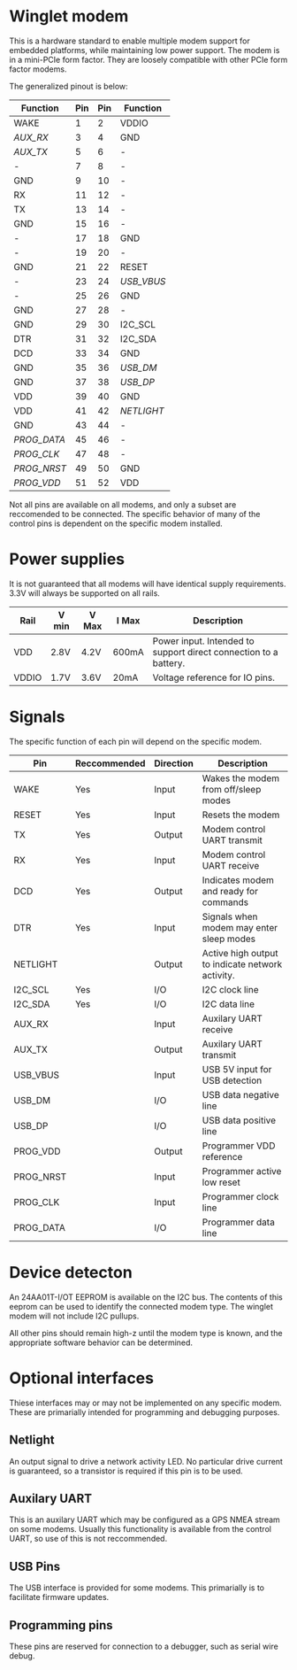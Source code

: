 # Winglet modem

This is a hardware standard to enable multiple modem support for embedded platforms, while maintaining low power support. The modem is in a mini-PCIe form factor. They are loosely compatible with other PCIe form factor modems.

The generalized pinout is below:

| Function    | Pin | Pin | Function   |
| ----------- | --- | --- | ---------- |
| WAKE        | 1   | 2   | VDDIO      |
| *AUX_RX*    | 3   | 4   | GND        |
| *AUX_TX*    | 5   | 6   | -          |
| -           | 7   | 8   | -          |
| GND         | 9   | 10  | -          |
| RX          | 11  | 12  | -          |
| TX          | 13  | 14  | -          |
| GND         | 15  | 16  | -          |
| -           | 17  | 18  | GND        |
| -           | 19  | 20  | -          |
| GND         | 21  | 22  | RESET      |
| -           | 23  | 24  | *USB_VBUS* |
| -           | 25  | 26  | GND        |
| GND         | 27  | 28  | -          |
| GND         | 29  | 30  | I2C_SCL    |
| DTR         | 31  | 32  | I2C_SDA    |
| DCD         | 33  | 34  | GND        |
| GND         | 35  | 36  | *USB_DM*   |
| GND         | 37  | 38  | *USB_DP*   |
| VDD         | 39  | 40  | GND        |
| VDD         | 41  | 42  | *NETLIGHT* |
| GND         | 43  | 44  | -          |
| *PROG_DATA* | 45  | 46  | -          |
| *PROG_CLK*  | 47  | 48  | -          |
| *PROG_NRST* | 49  | 50  | GND        |
| *PROG_VDD*  | 51  | 52  | VDD        |

Not all pins are available on all modems, and only a subset are reccomended to be connected.
The specific behavior of many of the control pins is dependent on the specific modem installed.

# Power supplies

It is not guaranteed that all modems will have identical supply requirements.
3.3V will always be supported on all rails.

| Rail      | V min | V Max | I Max | Description |
| --------- | ----- | ----- | ----- | ----------- |
| VDD       | 2.8V  | 4.2V  | 600mA | Power input. Intended to support direct connection to a battery. |
| VDDIO     | 1.7V  | 3.6V  | 20mA  | Voltage reference for IO pins. |

# Signals

The specific function of each pin will depend on the specific modem.

| Pin       | Reccommended | Direction | Description |
| --------- | ------------ |---------- | ----------- |
| WAKE      | Yes          | Input     | Wakes the modem from off/sleep modes |
| RESET     | Yes          | Input     | Resets the modem |
| TX        | Yes          | Output    | Modem control UART transmit |
| RX        | Yes          | Input     | Modem control UART receive |
| DCD       | Yes          | Output    | Indicates modem and ready for commands |
| DTR       | Yes          | Input     | Signals when modem may enter sleep modes |
| NETLIGHT  |              | Output    | Active high output to indicate network activity. |
| I2C_SCL   | Yes          | I/O       | I2C clock line |
| I2C_SDA   | Yes          | I/O       | I2C data line |
| AUX_RX    |              | Input     | Auxilary UART receive |
| AUX_TX    |              | Output    | Auxilary UART transmit |
| USB_VBUS  |              | Input     | USB 5V input for USB detection |
| USB_DM    |              | I/O       | USB data negative line |
| USB_DP    |              | I/O       | USB data positive line | 
| PROG_VDD  |              | Output    | Programmer VDD reference |
| PROG_NRST |              | Input     | Programmer active low reset |
| PROG_CLK  |              | Input     | Programmer clock line |
| PROG_DATA |              | I/O       | Programmer data line |

# Device detecton
An 24AA01T-I/OT EEPROM is available on the I2C bus. The contents of this eeprom can be used to identify the connected modem type. The winglet modem will not include I2C pullups.

All other pins should remain high-z until the modem type is known, and the appropriate software behavior can be determined.

# Optional interfaces

Thiese interfaces may or may not be implemented on any specific modem. These are primarially intended for programming and debugging purposes.

## Netlight
An output signal to drive a network activity LED. No particular drive current is guaranteed, so a transistor is required if this pin is to be used.

## Auxilary UART
This is an auxilary UART which may be configured as a GPS NMEA stream on some modems. Usually this functionality is available from the control UART, so use of this is not reccommended.

## USB Pins
The USB interface is provided for some modems. This primarially is to facilitate firmware updates.

## Programming pins
These pins are reserved for connection to a debugger, such as serial wire debug.
